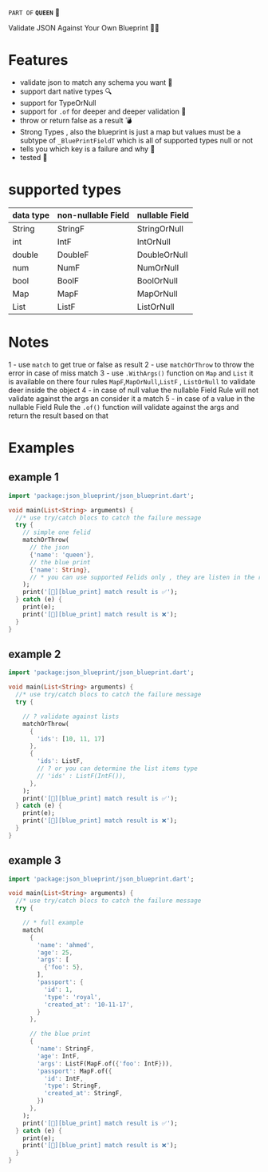 `PART OF` **`QUEEN`** 👑

Validate JSON Against Your Own Blueprint 👑🧬

# Features

- validate json to match any schema you want 🌟
- support dart native types 🔍
- support for TypeOrNull
- support for `.of` for deeper and deeper validation 💪
- throw or return false as a result 💣
- Strong Types , also the blueprint is just a map but values must be a subtype of `_BluePrintFieldT` which is all of supported types null or not
- tells you which key is a failure and why 💪
- tested 🧪

# supported types

| data type | non-nullable Field | nullable Field |
| --------- | ------------------ | -------------- |
| String    | StringF            | StringOrNull   |
| int       | IntF               | IntOrNull      |
| double    | DoubleF            | DoubleOrNull   |
| num       | NumF               | NumOrNull      |
| bool      | BoolF              | BoolOrNull     |
| Map       | MapF               | MapOrNull      |
| List      | ListF              | ListOrNull     |

# Notes

1 - use `match` to get true or false as result
2 - use `matchOrThrow` to throw the error in case of miss match
3 - use `.WithArgs()` function on `Map` and `List` it is available on there four rules `MapF`,`MapOrNull`,`ListF` , `ListOrNull` to validate deer inside the object
4 - in case of null value the nullable Field Rule will not validate against the args an consider it a match
5 - in case of a value in the nullable Field Rule the `.of()` function will validate against the args and return the result based on that

# Examples

## example 1

```dart
import 'package:json_blueprint/json_blueprint.dart';

void main(List<String> arguments) {
  //* use try/catch blocs to catch the failure message
  try {
    // simple one felid
    matchOrThrow(
      // the json
      {'name': 'queen'},
      // the blue print
      {'name': String},
      // * you can use supported Felids only , they are listen in the readme.md file
    );
    print('[👑][blue_print] match result is ✅');
  } catch (e) {
    print(e);
    print('[👑][blue_print] match result is ❌');
  }
}

```

## example 2

```dart
import 'package:json_blueprint/json_blueprint.dart';

void main(List<String> arguments) {
  //* use try/catch blocs to catch the failure message
  try {

    // ? validate against lists
    matchOrThrow(
      {
        'ids': [10, 11, 17]
      },
      {
        'ids': ListF,
        // ? or you can determine the list items type
        // 'ids' : ListF(IntF()),
      },
    );
    print('[👑][blue_print] match result is ✅');
  } catch (e) {
    print(e);
    print('[👑][blue_print] match result is ❌');
  }
}

```

## example 3

```dart
import 'package:json_blueprint/json_blueprint.dart';

void main(List<String> arguments) {
  //* use try/catch blocs to catch the failure message
  try {

    // * full example
    match(
      {
        'name': 'ahmed',
        'age': 25,
        'args': [
          {'foo': 5},
        ],
        'passport': {
          'id': 1,
          'type': 'royal',
          'created_at': '10-11-17',
        }
      },

      // the blue print
      {
        'name': StringF,
        'age': IntF,
        'args': ListF(MapF.of({'foo': IntF})),
        'passport': MapF.of({
          'id': IntF,
          'type': StringF,
          'created_at': StringF,
        })
      },
    );
    print('[👑][blue_print] match result is ✅');
  } catch (e) {
    print(e);
    print('[👑][blue_print] match result is ❌');
  }
}

```
